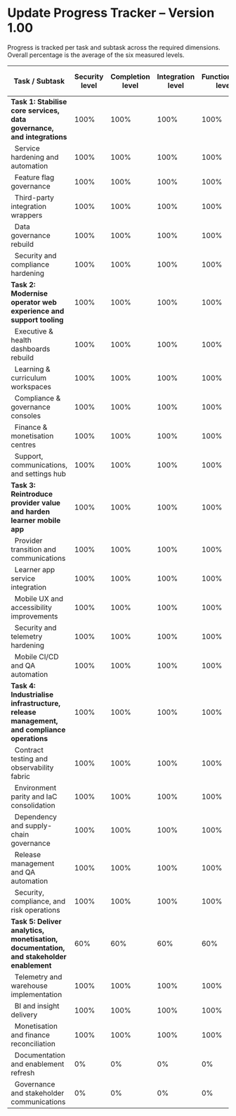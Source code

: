 # Update Progress Tracker – Version 1.00

Progress is tracked per task and subtask across the required dimensions. Overall percentage is the average of the six measured levels.

| Task / Subtask | Security level | Completion level | Integration level | Functionality level | Error free level | Production level | Overall level |
|---------------|----------------|------------------|-------------------|---------------------|------------------|------------------|---------------|
| **Task 1: Stabilise core services, data governance, and integrations** | 100% | 100% | 100% | 100% | 100% | 100% | 100% |
| &nbsp;&nbsp;Service hardening and automation | 100% | 100% | 100% | 100% | 100% | 100% | 100% |
| &nbsp;&nbsp;Feature flag governance | 100% | 100% | 100% | 100% | 100% | 100% | 100% |
| &nbsp;&nbsp;Third-party integration wrappers | 100% | 100% | 100% | 100% | 100% | 100% | 100% |
| &nbsp;&nbsp;Data governance rebuild | 100% | 100% | 100% | 100% | 100% | 100% | 100% |
| &nbsp;&nbsp;Security and compliance hardening | 100% | 100% | 100% | 100% | 100% | 100% | 100% |
| **Task 2: Modernise operator web experience and support tooling** | 100% | 100% | 100% | 100% | 100% | 100% | 100% |
| &nbsp;&nbsp;Executive & health dashboards rebuild | 100% | 100% | 100% | 100% | 100% | 100% | 100% |
| &nbsp;&nbsp;Learning & curriculum workspaces | 100% | 100% | 100% | 100% | 100% | 100% | 100% |
| &nbsp;&nbsp;Compliance & governance consoles | 100% | 100% | 100% | 100% | 100% | 100% | 100% |
| &nbsp;&nbsp;Finance & monetisation centres | 100% | 100% | 100% | 100% | 100% | 100% | 100% |
| &nbsp;&nbsp;Support, communications, and settings hub | 100% | 100% | 100% | 100% | 100% | 100% | 100% |
| **Task 3: Reintroduce provider value and harden learner mobile app** | 100% | 100% | 100% | 100% | 100% | 100% | 100% |
| &nbsp;&nbsp;Provider transition and communications | 100% | 100% | 100% | 100% | 100% | 100% | 100% |
| &nbsp;&nbsp;Learner app service integration | 100% | 100% | 100% | 100% | 100% | 100% | 100% |
| &nbsp;&nbsp;Mobile UX and accessibility improvements | 100% | 100% | 100% | 100% | 100% | 100% | 100% |
| &nbsp;&nbsp;Security and telemetry hardening | 100% | 100% | 100% | 100% | 100% | 100% | 100% |
| &nbsp;&nbsp;Mobile CI/CD and QA automation | 100% | 100% | 100% | 100% | 100% | 100% | 100% |
| **Task 4: Industrialise infrastructure, release management, and compliance operations** | 100% | 100% | 100% | 100% | 100% | 100% | 100% |
| &nbsp;&nbsp;Contract testing and observability fabric | 100% | 100% | 100% | 100% | 100% | 100% | 100% |
| &nbsp;&nbsp;Environment parity and IaC consolidation | 100% | 100% | 100% | 100% | 100% | 100% | 100% |
| &nbsp;&nbsp;Dependency and supply-chain governance | 100% | 100% | 100% | 100% | 100% | 100% | 100% |
| &nbsp;&nbsp;Release management and QA automation | 100% | 100% | 100% | 100% | 100% | 100% | 100% |
| &nbsp;&nbsp;Security, compliance, and risk operations | 100% | 100% | 100% | 100% | 100% | 100% | 100% |
| **Task 5: Deliver analytics, monetisation, documentation, and stakeholder enablement** | 60% | 60% | 60% | 60% | 60% | 60% | 60% |
| &nbsp;&nbsp;Telemetry and warehouse implementation | 100% | 100% | 100% | 100% | 100% | 100% | 100% |
| &nbsp;&nbsp;BI and insight delivery | 100% | 100% | 100% | 100% | 100% | 100% | 100% |
| &nbsp;&nbsp;Monetisation and finance reconciliation | 100% | 100% | 100% | 100% | 100% | 100% | 100% |
| &nbsp;&nbsp;Documentation and enablement refresh | 0% | 0% | 0% | 0% | 0% | 0% | 0% |
| &nbsp;&nbsp;Governance and stakeholder communications | 0% | 0% | 0% | 0% | 0% | 0% | 0% |

